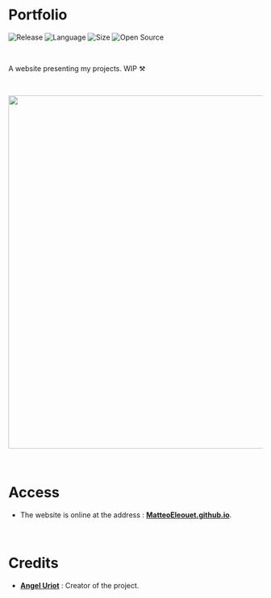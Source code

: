 # Portfolio

![Release](https://img.shields.io/badge/Release-2.0-blueviolet)
![Language](https://img.shields.io/badge/Language-JavaScript-ffcc14)
![Size](https://img.shields.io/badge/Size-135Mo-f12222)
![Open Source](https://badges.frapsoft.com/os/v2/open-source.svg?v=103)

<br/>

A website presenting my projects.
WIP ⚒️

<br/>

<p align="center">
	<img src="https://github.com/MatteoEleouet/portfolio/blob/main/resources/images/Social.png" width="700">
</p>

<br/>

# Access

* The website is online at the address : **[MatteoEleouet.github.io](https://matteoeleouet.github.io/)**.

<br/>

# Credits

* [**Angel Uriot**](https://github.com/angeluriot) : Creator of the project.
